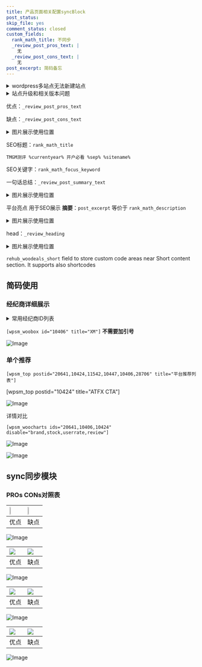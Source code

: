 ```yaml
---
title: 产品页面相关配置syncBlock
post_status: 
skip_file: yes
comment_status: closed
custom_fields:
  rank_math_title: 不同步
  _review_post_pros_text: |
    无
  _review_post_cons_text: |
    无
post_excerpt: 简码备忘
---
```

<details><summary>wordpress多站点无法新建站点</summary>

<li>和报错需要清理cookies一样的原因</li>
<li>wp-config.php里面<code>define( 'SUBDOMAIN_INSTALL', false );//子域名安装</code></li>
<li>新建子站点是用<code>define( 'SUBDOMAIN_INSTALL', true);//子域名安装</code> 完成以后，改成<code>false</code></li>
</details>

<details><summary>站点升级和相关版本问题</summary>

<p>wordpress：5.9.9
woocommerce：7.5.1
出现问题的地方：主题选项里面>><strong>Product layout >>compact style</strong></p>
<p>如何出现没有用过的字段 导致无法保存。先导出配置 然后进行修改，后面再次恢复即可。</p>
<p>出现部分字段无法显示时，需要返回默认布局后，对产品进行保存就好了。</p>
<p></p>
</details>

优点：`_review_post_pros_text`

缺点：`_review_post_cons_text`

<details><summary>图片展示使用位置</summary>

<img src="https://prod-files-secure.s3.us-west-2.amazonaws.com/39ed1227-6d7d-4570-be36-9ccd4a2c4241/f51d3d83-55d4-4bdf-9604-f37ec77ab556/Untitled.png?X-Amz-Algorithm=AWS4-HMAC-SHA256&X-Amz-Content-Sha256=UNSIGNED-PAYLOAD&X-Amz-Credential=ASIAZI2LB466SY7KHTSJ%2F20250605%2Fus-west-2%2Fs3%2Faws4_request&X-Amz-Date=20250605T165521Z&X-Amz-Expires=3600&X-Amz-Security-Token=IQoJb3JpZ2luX2VjEHEaCXVzLXdlc3QtMiJIMEYCIQDkCjnMC19IUKFgGbbaQ3BiRfCOVqJMvrKLgccMwOwatwIhAK4exCnSaKwIiGPLZAsFj%2BC4b%2FBJ6hZbFVF5B3v6TKj2Kv8DCEoQABoMNjM3NDIzMTgzODA1IgzJAZhdxhnt%2BgNSCq0q3APli3%2B5Cyf8GQ6WZaHROaBRsQdZHcOf8umkqPG8dgLPME2sbVZFCTnAvjdIz1MtLFpKICfSBmTKfn1MoHrVRRePc8pdhJYTmoEV0FAgmRODKxBC8VBSMcDJCsSZWWXv7JbUGcli6DUrx5gq%2FUSLmJNXO%2BbIeDrjUo%2Fthn%2FKrqAj3wqPK7MDjP9lWs2g1fE97RBdyWUZrwASnEOp0VhMcGngTT%2BLeRynYuptDr1yv4adDwONdjFo%2FXrVXxSCvXvgpYlXN6C57nbVrmKqtnShn1H5yhnkmedHhgIjO0XqH54bTWNzi19bgy7MGrczF23bqfr4D1iyaddU2TkqIqnxjLsKG2QGve8bW3960nDbokh2HZzUlY4VKOiH6i4DNMV%2FES2KSdDmMeb4W%2FUPp0zIYdX67saVcdp0Hda320lvJY5sX5O9GMrvQeHCncWVEXayE4BGHOoLj9LFWaOTh6ph5QIAvFiZddw%2B6iOVHVNtx56MQ39W4vpdZTdyAVti3qvbXEBhfeLJyKnfK0t4xE6Hyj03J8DCF1K8%2BHFvsQlLFV5m1IUpxrHoODKkO9ygK0reOAghBuJpmQCh%2BUsxAiQt0RFG5oSVxs9cHSPAaJr3sSiTbIDQeGmJwLAw6lck2jCrlIfCBjqkAaHHZ%2FoiXk00CsNyEIBvkA6tK%2BPoklMLYeaV7Z%2BdVXCPV7rJhZyO2ms9gZRGr6u29FrnAi%2B01EGJMtmN6DJpZ5cNzltXDXThq3080Q277ADQ6JTbIoJXEuaDCYG2CWXTWry2CHFxDm1AVvl8gK45XdtvKP6oH%2BMZRl3kfHB2aUEwcEtdapi%2FvZqt2SKUq8oUQCm8TIGkhNBXMPBY8NazsFs4BW4s&X-Amz-Signature=9eb86de81e7a4bf72fca4d9e241c03700fef80d7f0ccc8e0d90786ca32a54971&X-Amz-SignedHeaders=host&x-id=GetObject" alt="Image">
</details>

SEO标题：`rank_math_title`

`TMGM测评 %currentyear% 开户必看 %sep% %sitename%`

SEO关键字：`rank_math_focus_keyword`

一句话总结：`_review_post_summary_text`

<details><summary>图片展示使用位置</summary>

<img src="https://prod-files-secure.s3.us-west-2.amazonaws.com/39ed1227-6d7d-4570-be36-9ccd4a2c4241/4b96a922-296c-4f4e-8630-d1c870cbce01/Untitled.png?X-Amz-Algorithm=AWS4-HMAC-SHA256&X-Amz-Content-Sha256=UNSIGNED-PAYLOAD&X-Amz-Credential=ASIAZI2LB466R3QRDIIJ%2F20250605%2Fus-west-2%2Fs3%2Faws4_request&X-Amz-Date=20250605T165521Z&X-Amz-Expires=3600&X-Amz-Security-Token=IQoJb3JpZ2luX2VjEHEaCXVzLXdlc3QtMiJHMEUCIB3GbKmX1CGPqGy6KyiNyFZ%2FESXvH%2BJcKS58gEgk4hfnAiEAyR%2FOSg1HfDwfS3XtoC0N9qeOW4Tssf81AHgcPDBApEYq%2FwMIShAAGgw2Mzc0MjMxODM4MDUiDDqrPhb9B4QrCnuHvyrcA2XfGKXMuXjOjdcRLsRSFSw7rUamsUqh8sMr8%2BSAcLqZ5T%2FQheFEoMDOeZAIulYy4hmp0JwtcmFgDeBvOEwui3HPupgPsH666PBNoWeSqRayTriaA%2FG6geJ%2F%2FNMZjFJrpqp8v3a4aZbP1CL1cw0OC383U%2FcqCL%2FDY6k02xghixcir14%2FOUoHWhtttKL1zIAGnd68eWUcvbS5nec7Ps79oPP6I7BhwRqu%2Bf4L7ld3RutBQqcvzf4ee6xIla5YG1uvjdB%2FS8RYpb7uzu7CNSUcS%2BmAd4JNVGELr%2FAockHz%2BiM%2FU5uBQ0r9ZMw179U%2F9g%2BqOavsbqOkiBOF1Fi5sRs3YP5REPXFkJAyKCF%2BowRObq9ttPxsFaO1T5MkUaMuzshsGoohTz5KOSitB1X8YvtZ%2BAE%2FxRcfcAHiHimPTRuOIdwYQGECdvQmBcp8CpBteReRi370Kt%2FAEqWi9kuDekFEWl%2FNWS7Ar9YpN4AXfQNlCTeMvEtsfEwiaKV5XNUUVNe%2BUbE%2F1LRSh1Troris3DO50FEGarv1dglalejLKlnzASu8V3pDzDS2KYTkdLslG9YZ6NzU1wjNpBhjFYbeoPt1QAG3S1A827V5GsipCWZL6xKibZslO2TR7VWgFqgcMOyUh8IGOqUBWLC47yew7aJJEbu06yKFADpUnaqu4KX4yXcHI6MwUaa7BQmrkskFTXjVBzAn9bI3Npv63IPjQPWrABEiNS2HzDjyplariA4uX4Xweq8HryWl6uO%2FEdM8nHJzxH9LYbfBFQubBxn%2F1%2F8XK2QV8USobHqLLfbTDao%2FeulFWLFP7DoGmpw4RAIHs%2Bw%2F3UHuI4IJPIYbVBdrdkBFUD3iUq37nKuKu3Qp&X-Amz-Signature=6ae6797c7ce550d525149475ea10b2d58d740eb790c28670fcb955f35cbe89a1&X-Amz-SignedHeaders=host&x-id=GetObject" alt="Image">
</details>

平台亮点 用于SEO展示 **摘要**：`post_excerpt`  等价于 `rank_math_description`

<details><summary>图片展示使用位置</summary>

<img src="https://prod-files-secure.s3.us-west-2.amazonaws.com/39ed1227-6d7d-4570-be36-9ccd4a2c4241/1ee11f63-b60a-4dfe-a7a7-d58ff23b5d88/Untitled.png?X-Amz-Algorithm=AWS4-HMAC-SHA256&X-Amz-Content-Sha256=UNSIGNED-PAYLOAD&X-Amz-Credential=ASIAZI2LB466S72XJUII%2F20250605%2Fus-west-2%2Fs3%2Faws4_request&X-Amz-Date=20250605T165521Z&X-Amz-Expires=3600&X-Amz-Security-Token=IQoJb3JpZ2luX2VjEHEaCXVzLXdlc3QtMiJIMEYCIQDK3UP%2FGMDLzYQtG%2F%2BdJHgzn7d595DqBXbvFPPTfg3mrgIhAO6rg5NItu49RyHIbxxkzhvUKLJ2fb8RbpeIE3u422B7Kv8DCEoQABoMNjM3NDIzMTgzODA1IgzQsd5ZHtQ9I%2B4CGHIq3APYc%2BTPOte9scM6FiW6O4sQ6yAmEZ9K1rOq66QWAuE9VCFPNDGHmIX1ewvkOUBo0XGsMu8k4YF1O5kT7Hg4a%2F8S6%2BRQoNKrUnC1MMKPjKrRbbnzeUWcKVQMW29MUszEwMODsFsyRkaf5XCn7oEdCFzzsvOTZpuUAEFJj5mkM0FewOOmQxm1%2Bv20hvZPV0RGXNotE3nz9o%2FMu2P57nLCgdpOSpNWf4UaOx76afyVaGCSheti7%2B6cvtFH%2BV4OLKC%2Bzwppt2Np1nD9fvlorT1QgkFQ1pYLz0nBnlHURgaGLc2m8d8Xy4kjIvjFllS0ivzEHlysqyZcD%2Bq%2BZtkokeMrQNPv2kPdfCZCMjhBYnQzee0M80mlUR9bT6JLiUbV0ejNrv%2B06YzpZle4x1UZSQlrj3cmvdfHBsA%2FYEIDarevTJEn8RE7D%2BdxP%2BaHp035X8oewZ169ORRI00cbF9L7a%2BJX09%2FUIwahmedQLKZOvciEJN%2BBLA%2FbTVqs2SaA6brdaSJpG%2FnnaKHMc3DKwKtANVybNKBQhFOYA88zsKcxAucZ15aListl4NCoakIuvZlKvcCLDvHiKAo99Fnne%2F5VqVgoVkExn8y7GZLvOHqDkFO0KmWiFwkifFc8CdQFTuKqzCllIfCBjqkAdcOVHs%2F347pQ6QxaifhUtTGTx58hl5W1Rl9TUZmsYpMJ5Tb3p16jgf%2BaHOyVLCQmofiZwbRIKEYCmmxwi7q8k0gz1W1JxeraTuMvYl0ZEYlZYTvAXdHK%2B%2BR9nEVUhYUYRwnNNy5GImm9Ac7rKPBNoxDHr1Dv9BNcwK13LThbiFcX2qS3tMrNjkjtSrxjKF90m%2FHfrO%2BYQbbSmwOYFdfWwAoU1%2Bu&X-Amz-Signature=e3422f9d3421ef688f4ab3c051f680d140e8f56df037ed0d8f2cba7741ab0cf4&X-Amz-SignedHeaders=host&x-id=GetObject" alt="Image">
<img src="https://prod-files-secure.s3.us-west-2.amazonaws.com/39ed1227-6d7d-4570-be36-9ccd4a2c4241/ad4118b5-78d8-4fbe-801e-3b29b5d99c01/Untitled.png?X-Amz-Algorithm=AWS4-HMAC-SHA256&X-Amz-Content-Sha256=UNSIGNED-PAYLOAD&X-Amz-Credential=ASIAZI2LB466S72XJUII%2F20250605%2Fus-west-2%2Fs3%2Faws4_request&X-Amz-Date=20250605T165521Z&X-Amz-Expires=3600&X-Amz-Security-Token=IQoJb3JpZ2luX2VjEHEaCXVzLXdlc3QtMiJIMEYCIQDK3UP%2FGMDLzYQtG%2F%2BdJHgzn7d595DqBXbvFPPTfg3mrgIhAO6rg5NItu49RyHIbxxkzhvUKLJ2fb8RbpeIE3u422B7Kv8DCEoQABoMNjM3NDIzMTgzODA1IgzQsd5ZHtQ9I%2B4CGHIq3APYc%2BTPOte9scM6FiW6O4sQ6yAmEZ9K1rOq66QWAuE9VCFPNDGHmIX1ewvkOUBo0XGsMu8k4YF1O5kT7Hg4a%2F8S6%2BRQoNKrUnC1MMKPjKrRbbnzeUWcKVQMW29MUszEwMODsFsyRkaf5XCn7oEdCFzzsvOTZpuUAEFJj5mkM0FewOOmQxm1%2Bv20hvZPV0RGXNotE3nz9o%2FMu2P57nLCgdpOSpNWf4UaOx76afyVaGCSheti7%2B6cvtFH%2BV4OLKC%2Bzwppt2Np1nD9fvlorT1QgkFQ1pYLz0nBnlHURgaGLc2m8d8Xy4kjIvjFllS0ivzEHlysqyZcD%2Bq%2BZtkokeMrQNPv2kPdfCZCMjhBYnQzee0M80mlUR9bT6JLiUbV0ejNrv%2B06YzpZle4x1UZSQlrj3cmvdfHBsA%2FYEIDarevTJEn8RE7D%2BdxP%2BaHp035X8oewZ169ORRI00cbF9L7a%2BJX09%2FUIwahmedQLKZOvciEJN%2BBLA%2FbTVqs2SaA6brdaSJpG%2FnnaKHMc3DKwKtANVybNKBQhFOYA88zsKcxAucZ15aListl4NCoakIuvZlKvcCLDvHiKAo99Fnne%2F5VqVgoVkExn8y7GZLvOHqDkFO0KmWiFwkifFc8CdQFTuKqzCllIfCBjqkAdcOVHs%2F347pQ6QxaifhUtTGTx58hl5W1Rl9TUZmsYpMJ5Tb3p16jgf%2BaHOyVLCQmofiZwbRIKEYCmmxwi7q8k0gz1W1JxeraTuMvYl0ZEYlZYTvAXdHK%2B%2BR9nEVUhYUYRwnNNy5GImm9Ac7rKPBNoxDHr1Dv9BNcwK13LThbiFcX2qS3tMrNjkjtSrxjKF90m%2FHfrO%2BYQbbSmwOYFdfWwAoU1%2Bu&X-Amz-Signature=ff6cbb7349a84e5b65ad2f2d70ca7fbee0053f472b2e5ade1047c8f5288d328a&X-Amz-SignedHeaders=host&x-id=GetObject" alt="Image">
<img src="https://prod-files-secure.s3.us-west-2.amazonaws.com/39ed1227-6d7d-4570-be36-9ccd4a2c4241/a38cf7c9-a79c-4b64-9e94-13589fe0758b/Untitled.png?X-Amz-Algorithm=AWS4-HMAC-SHA256&X-Amz-Content-Sha256=UNSIGNED-PAYLOAD&X-Amz-Credential=ASIAZI2LB466S72XJUII%2F20250605%2Fus-west-2%2Fs3%2Faws4_request&X-Amz-Date=20250605T165521Z&X-Amz-Expires=3600&X-Amz-Security-Token=IQoJb3JpZ2luX2VjEHEaCXVzLXdlc3QtMiJIMEYCIQDK3UP%2FGMDLzYQtG%2F%2BdJHgzn7d595DqBXbvFPPTfg3mrgIhAO6rg5NItu49RyHIbxxkzhvUKLJ2fb8RbpeIE3u422B7Kv8DCEoQABoMNjM3NDIzMTgzODA1IgzQsd5ZHtQ9I%2B4CGHIq3APYc%2BTPOte9scM6FiW6O4sQ6yAmEZ9K1rOq66QWAuE9VCFPNDGHmIX1ewvkOUBo0XGsMu8k4YF1O5kT7Hg4a%2F8S6%2BRQoNKrUnC1MMKPjKrRbbnzeUWcKVQMW29MUszEwMODsFsyRkaf5XCn7oEdCFzzsvOTZpuUAEFJj5mkM0FewOOmQxm1%2Bv20hvZPV0RGXNotE3nz9o%2FMu2P57nLCgdpOSpNWf4UaOx76afyVaGCSheti7%2B6cvtFH%2BV4OLKC%2Bzwppt2Np1nD9fvlorT1QgkFQ1pYLz0nBnlHURgaGLc2m8d8Xy4kjIvjFllS0ivzEHlysqyZcD%2Bq%2BZtkokeMrQNPv2kPdfCZCMjhBYnQzee0M80mlUR9bT6JLiUbV0ejNrv%2B06YzpZle4x1UZSQlrj3cmvdfHBsA%2FYEIDarevTJEn8RE7D%2BdxP%2BaHp035X8oewZ169ORRI00cbF9L7a%2BJX09%2FUIwahmedQLKZOvciEJN%2BBLA%2FbTVqs2SaA6brdaSJpG%2FnnaKHMc3DKwKtANVybNKBQhFOYA88zsKcxAucZ15aListl4NCoakIuvZlKvcCLDvHiKAo99Fnne%2F5VqVgoVkExn8y7GZLvOHqDkFO0KmWiFwkifFc8CdQFTuKqzCllIfCBjqkAdcOVHs%2F347pQ6QxaifhUtTGTx58hl5W1Rl9TUZmsYpMJ5Tb3p16jgf%2BaHOyVLCQmofiZwbRIKEYCmmxwi7q8k0gz1W1JxeraTuMvYl0ZEYlZYTvAXdHK%2B%2BR9nEVUhYUYRwnNNy5GImm9Ac7rKPBNoxDHr1Dv9BNcwK13LThbiFcX2qS3tMrNjkjtSrxjKF90m%2FHfrO%2BYQbbSmwOYFdfWwAoU1%2Bu&X-Amz-Signature=42e4843ae714fd99e3b4f8e6a00a2b31f5dd5274380f260d7c4877e48fd737b7&X-Amz-SignedHeaders=host&x-id=GetObject" alt="Image">
<img src="https://prod-files-secure.s3.us-west-2.amazonaws.com/39ed1227-6d7d-4570-be36-9ccd4a2c4241/7da6fc1e-d2ac-42ae-8c75-cb5749aa18f6/Untitled.png?X-Amz-Algorithm=AWS4-HMAC-SHA256&X-Amz-Content-Sha256=UNSIGNED-PAYLOAD&X-Amz-Credential=ASIAZI2LB466S72XJUII%2F20250605%2Fus-west-2%2Fs3%2Faws4_request&X-Amz-Date=20250605T165521Z&X-Amz-Expires=3600&X-Amz-Security-Token=IQoJb3JpZ2luX2VjEHEaCXVzLXdlc3QtMiJIMEYCIQDK3UP%2FGMDLzYQtG%2F%2BdJHgzn7d595DqBXbvFPPTfg3mrgIhAO6rg5NItu49RyHIbxxkzhvUKLJ2fb8RbpeIE3u422B7Kv8DCEoQABoMNjM3NDIzMTgzODA1IgzQsd5ZHtQ9I%2B4CGHIq3APYc%2BTPOte9scM6FiW6O4sQ6yAmEZ9K1rOq66QWAuE9VCFPNDGHmIX1ewvkOUBo0XGsMu8k4YF1O5kT7Hg4a%2F8S6%2BRQoNKrUnC1MMKPjKrRbbnzeUWcKVQMW29MUszEwMODsFsyRkaf5XCn7oEdCFzzsvOTZpuUAEFJj5mkM0FewOOmQxm1%2Bv20hvZPV0RGXNotE3nz9o%2FMu2P57nLCgdpOSpNWf4UaOx76afyVaGCSheti7%2B6cvtFH%2BV4OLKC%2Bzwppt2Np1nD9fvlorT1QgkFQ1pYLz0nBnlHURgaGLc2m8d8Xy4kjIvjFllS0ivzEHlysqyZcD%2Bq%2BZtkokeMrQNPv2kPdfCZCMjhBYnQzee0M80mlUR9bT6JLiUbV0ejNrv%2B06YzpZle4x1UZSQlrj3cmvdfHBsA%2FYEIDarevTJEn8RE7D%2BdxP%2BaHp035X8oewZ169ORRI00cbF9L7a%2BJX09%2FUIwahmedQLKZOvciEJN%2BBLA%2FbTVqs2SaA6brdaSJpG%2FnnaKHMc3DKwKtANVybNKBQhFOYA88zsKcxAucZ15aListl4NCoakIuvZlKvcCLDvHiKAo99Fnne%2F5VqVgoVkExn8y7GZLvOHqDkFO0KmWiFwkifFc8CdQFTuKqzCllIfCBjqkAdcOVHs%2F347pQ6QxaifhUtTGTx58hl5W1Rl9TUZmsYpMJ5Tb3p16jgf%2BaHOyVLCQmofiZwbRIKEYCmmxwi7q8k0gz1W1JxeraTuMvYl0ZEYlZYTvAXdHK%2B%2BR9nEVUhYUYRwnNNy5GImm9Ac7rKPBNoxDHr1Dv9BNcwK13LThbiFcX2qS3tMrNjkjtSrxjKF90m%2FHfrO%2BYQbbSmwOYFdfWwAoU1%2Bu&X-Amz-Signature=49da892a9e1fe54f48c555fe866971c49552ff3caea3ee189c7598c27aa015fc&X-Amz-SignedHeaders=host&x-id=GetObject" alt="Image">
<img src="https://prod-files-secure.s3.us-west-2.amazonaws.com/39ed1227-6d7d-4570-be36-9ccd4a2c4241/7e97f40a-eaee-47f5-b2f9-475f96808fa7/Untitled.png?X-Amz-Algorithm=AWS4-HMAC-SHA256&X-Amz-Content-Sha256=UNSIGNED-PAYLOAD&X-Amz-Credential=ASIAZI2LB466S72XJUII%2F20250605%2Fus-west-2%2Fs3%2Faws4_request&X-Amz-Date=20250605T165521Z&X-Amz-Expires=3600&X-Amz-Security-Token=IQoJb3JpZ2luX2VjEHEaCXVzLXdlc3QtMiJIMEYCIQDK3UP%2FGMDLzYQtG%2F%2BdJHgzn7d595DqBXbvFPPTfg3mrgIhAO6rg5NItu49RyHIbxxkzhvUKLJ2fb8RbpeIE3u422B7Kv8DCEoQABoMNjM3NDIzMTgzODA1IgzQsd5ZHtQ9I%2B4CGHIq3APYc%2BTPOte9scM6FiW6O4sQ6yAmEZ9K1rOq66QWAuE9VCFPNDGHmIX1ewvkOUBo0XGsMu8k4YF1O5kT7Hg4a%2F8S6%2BRQoNKrUnC1MMKPjKrRbbnzeUWcKVQMW29MUszEwMODsFsyRkaf5XCn7oEdCFzzsvOTZpuUAEFJj5mkM0FewOOmQxm1%2Bv20hvZPV0RGXNotE3nz9o%2FMu2P57nLCgdpOSpNWf4UaOx76afyVaGCSheti7%2B6cvtFH%2BV4OLKC%2Bzwppt2Np1nD9fvlorT1QgkFQ1pYLz0nBnlHURgaGLc2m8d8Xy4kjIvjFllS0ivzEHlysqyZcD%2Bq%2BZtkokeMrQNPv2kPdfCZCMjhBYnQzee0M80mlUR9bT6JLiUbV0ejNrv%2B06YzpZle4x1UZSQlrj3cmvdfHBsA%2FYEIDarevTJEn8RE7D%2BdxP%2BaHp035X8oewZ169ORRI00cbF9L7a%2BJX09%2FUIwahmedQLKZOvciEJN%2BBLA%2FbTVqs2SaA6brdaSJpG%2FnnaKHMc3DKwKtANVybNKBQhFOYA88zsKcxAucZ15aListl4NCoakIuvZlKvcCLDvHiKAo99Fnne%2F5VqVgoVkExn8y7GZLvOHqDkFO0KmWiFwkifFc8CdQFTuKqzCllIfCBjqkAdcOVHs%2F347pQ6QxaifhUtTGTx58hl5W1Rl9TUZmsYpMJ5Tb3p16jgf%2BaHOyVLCQmofiZwbRIKEYCmmxwi7q8k0gz1W1JxeraTuMvYl0ZEYlZYTvAXdHK%2B%2BR9nEVUhYUYRwnNNy5GImm9Ac7rKPBNoxDHr1Dv9BNcwK13LThbiFcX2qS3tMrNjkjtSrxjKF90m%2FHfrO%2BYQbbSmwOYFdfWwAoU1%2Bu&X-Amz-Signature=93b367e26526cae2c8a090bb05b1f7cca7ca8889029df2f4e05dd19e1b8a9ccd&X-Amz-SignedHeaders=host&x-id=GetObject" alt="Image">
</details>

head：`_review_heading`

<details><summary>图片展示使用位置</summary>

<img src="https://prod-files-secure.s3.us-west-2.amazonaws.com/39ed1227-6d7d-4570-be36-9ccd4a2c4241/3a4650ad-9887-415c-889a-edd51fa54f27/Untitled.png?X-Amz-Algorithm=AWS4-HMAC-SHA256&X-Amz-Content-Sha256=UNSIGNED-PAYLOAD&X-Amz-Credential=ASIAZI2LB4662D6OJAXO%2F20250605%2Fus-west-2%2Fs3%2Faws4_request&X-Amz-Date=20250605T165522Z&X-Amz-Expires=3600&X-Amz-Security-Token=IQoJb3JpZ2luX2VjEHEaCXVzLXdlc3QtMiJGMEQCIEzqrj1A6v5RRwq%2FIWVaOFqz4Kj%2FcmaL7u69GpSJan9pAiBjS49W3wGbfx7UM2xyt0EgQAalETVwq5EoTODPhhWiRCr%2FAwhKEAAaDDYzNzQyMzE4MzgwNSIMdGG7OCYaXxfTrhFIKtwDz91WA4hAH4uLpFPODBdtNv7gmQI3ZjGWD4EY0yhbp7%2Fb1uTwTAsYlNJlSSIj%2F9Tvmmnmc1gNY%2FdJXbMSTQb8WpCs70OQ7L1FwYu3%2FbjGrRQnDKNfkvxF0Bzpzu8lP0Qf%2Fi8qaZjZKvMZXt%2Fa0fo8l8ws%2FMxr7Mfp5s%2FChx8Gd14uAv2n2AdIFOzkX%2FuF5CxfCf50ttJNz1MVJxuz6PcboZPjYbxmN3QBe3nwvVKqT0G6uUMJuApr8x2q3RT6yCa6VYzH4STEjBxnLoM5jFweVrdNUcBOcOmZjqnhzHKz%2BCuO26EOI539AQZ0uhbkIB8LW4reB0nxoKA%2FE9UZTo6qp7KfOaYdbfa6iTT0gS3C%2FuVIfDkHX%2Fpju5RkLUTOmcv%2FEJL95M3BV2YaQuHnBvH9e5tweUVmDT%2FYfi2YQY8AenElz26qq7U18kSYSW2RsMleh2Ba1n%2FfW2zJnc2RiMm8DHqehOGfm8EqFBzxjgDRgYK%2Fsiqsnc37l9QocOZpoeP6dWSWgGglA0SnUDCU9QQh2ioiLudD6OsNbUfPveDB9MGIYuwc%2BuJD8KotneVHdN1EGY6%2BwoaYjr3ezq8rVfaA0Fm8kaXt65V64EG%2F2YO5xR0iW6GUxRS%2FhUtibU0wtZSHwgY6pgGXrGG3vzRuqa2CKfdF7fudGJFmKMqDpLqISPUAH2JB2mZDigxdguKhO7WdQDGbKZeq0iij4TeLsrAFY1NJD7ZrzO7XLWjYDjzmHOEM0BZfFdH5PeiNqKNlffcI4z4Ks31Hx0CAZt%2Fhe%2BjPd%2BqtfyF1aqvFS%2BdLTPufuR3deOBEbZgzy1%2F1Zz2s%2B7IvyJOVdK2hx0nuxuFKxd7qX59Z6BLSWB9QO4%2F7&X-Amz-Signature=c2cda66ac9a721b731d6697752506e7760929135a5d2061f8323f61d208a725b&X-Amz-SignedHeaders=host&x-id=GetObject" alt="Image">
</details>

`rehub_woodeals_short`	field to store custom code areas near Short content section. It supports also shortcodes



## 简码使用

### 经纪商详细展示

<details><summary>常用经纪商ID列表</summary>

<pre><code class="php">嘉盛 ===> 20641  [wpsm_woobox id="20641" title="嘉盛"]
易信easymarkets ===> 11542  [wpsm_woobox id="11542" title="易信easymarkets"]
ATFX外汇 ===> 10424  [wpsm_woobox id="10424" title="ATFX"]
XM ===> 10406  [wpsm_woobox id="10406" title="XM"]
TMGM ===> 29622  [wpsm_woobox id="29622" title="TMGM"]
HYCM ===> 10447  [wpsm_woobox id="10447" title="HYCM"]
fpmarkets澳福外汇 ===> 20639  [wpsm_woobox id="20639" title="fpmarkets澳福外汇"]</code></pre>
</details>

`[wpsm_woobox id="10406" title="XM"]` **不需要加引号**

![Image](https://prod-files-secure.s3.us-west-2.amazonaws.com/39ed1227-6d7d-4570-be36-9ccd4a2c4241/4f898f9d-0fa7-4e43-acd3-ac6bc7be575a/Untitled.png?X-Amz-Algorithm=AWS4-HMAC-SHA256&X-Amz-Content-Sha256=UNSIGNED-PAYLOAD&X-Amz-Credential=ASIAZI2LB466UJQIKX5V%2F20250605%2Fus-west-2%2Fs3%2Faws4_request&X-Amz-Date=20250605T165517Z&X-Amz-Expires=3600&X-Amz-Security-Token=IQoJb3JpZ2luX2VjEHEaCXVzLXdlc3QtMiJGMEQCIHmCKduG6UMkfYQSrNKOnfSJjfAIDy1CUr8npHwHrxITAiAQPKGhaSAL4oNPqO3hefxNBVYLr1%2Fc86zz6swdaqRPhyr%2FAwhKEAAaDDYzNzQyMzE4MzgwNSIMDfk0T6RLT5qXwcJSKtwDV8xhPyaz13PCFT%2BhUQeEuiuzni4piApdAd828hMOxlnEnQZOLTQ0tigE8VkabPxCaWOiQ%2BJ0fG3lQwX%2Bx24jAdLUxspiPTJk76sfpxQWuNm9eizx08eVyd9JiJx8G8Exw3rvxr9ows%2FV1xWNix5BxEn43bTHLhthzGb28t7F3vqfiW%2FJHC1aJDksPycY1nu0ihztByvU9n2OvCrr%2BSonFGXL%2F%2FFWt%2BAVFy9TVLVhnvK0plkLDVF22km12DlQfYVs1jIDgOfZnfzvGy5V%2BZDLMblGIQMXKPPXEX979ZCi9F4Ui3FNZYbt66qXKX7XXAl3q903OxBEtl2OEVfOMXDEDc38HNX7kJX3596p0QX9E7hh346J5PoaAnb2wH%2B1Wp4fRLVv%2BDtD7o4USovZRhKZgkahYXCoqfs%2FIHz6skDpdZzBj6nsHy26OVPRaE7UolC6jINkOS3Yyzfsv7KARYYMv0G%2Fp4IDoHL%2FyyOmWQ6K%2F6Dgq0YrkVWgqC%2FgzC6snMy58BswqW7YzBQ0h93D3LZ9wNJEhOY2%2B%2BDEQzpJRZ2QAJRgfIhqo9jnljleTwx0SBoH%2F8%2FB4ulWefmdbmyV9srrypkRsS9KKh3brAVMsI00wYdKO6etaWUTsKU1cx4wrpSHwgY6pgH7tWIV0016vTqW%2BxsmkO8%2FfENcAGJPajtBRJO40cvAuj5oLW14OPTNfYJCUYU1lmBUNVJ1k0X3c8yLsUjtwcYIh2ZxqkVmTM8Ql0Xo2GTUya%2FXTI8cyoNlJiZObjukEY%2BD4TIW2OY8g0fCNhwbhQov913%2FvHseaKAquOzpceFqObdjh8wrETNuU5hpH2xN33W46LunHdlyzbvvBrymvMRCyocOgVDB&X-Amz-Signature=f4e4492754c4e84eda6cb9ebeb3388f780d2080d096c99d1489dcd4e7fd2cdbf&X-Amz-SignedHeaders=host&x-id=GetObject)

### 单个推荐
`[wpsm_top postid="20641,10424,11542,10447,10406,28706" title="平台推荐列表"]`

[wpsm_top postid="10424" title="ATFX CTA"]

![Image](https://prod-files-secure.s3.us-west-2.amazonaws.com/39ed1227-6d7d-4570-be36-9ccd4a2c4241/5ac620dc-51a8-48b6-b55d-91f47299193c/Untitled.png?X-Amz-Algorithm=AWS4-HMAC-SHA256&X-Amz-Content-Sha256=UNSIGNED-PAYLOAD&X-Amz-Credential=ASIAZI2LB466UJQIKX5V%2F20250605%2Fus-west-2%2Fs3%2Faws4_request&X-Amz-Date=20250605T165518Z&X-Amz-Expires=3600&X-Amz-Security-Token=IQoJb3JpZ2luX2VjEHEaCXVzLXdlc3QtMiJGMEQCIHmCKduG6UMkfYQSrNKOnfSJjfAIDy1CUr8npHwHrxITAiAQPKGhaSAL4oNPqO3hefxNBVYLr1%2Fc86zz6swdaqRPhyr%2FAwhKEAAaDDYzNzQyMzE4MzgwNSIMDfk0T6RLT5qXwcJSKtwDV8xhPyaz13PCFT%2BhUQeEuiuzni4piApdAd828hMOxlnEnQZOLTQ0tigE8VkabPxCaWOiQ%2BJ0fG3lQwX%2Bx24jAdLUxspiPTJk76sfpxQWuNm9eizx08eVyd9JiJx8G8Exw3rvxr9ows%2FV1xWNix5BxEn43bTHLhthzGb28t7F3vqfiW%2FJHC1aJDksPycY1nu0ihztByvU9n2OvCrr%2BSonFGXL%2F%2FFWt%2BAVFy9TVLVhnvK0plkLDVF22km12DlQfYVs1jIDgOfZnfzvGy5V%2BZDLMblGIQMXKPPXEX979ZCi9F4Ui3FNZYbt66qXKX7XXAl3q903OxBEtl2OEVfOMXDEDc38HNX7kJX3596p0QX9E7hh346J5PoaAnb2wH%2B1Wp4fRLVv%2BDtD7o4USovZRhKZgkahYXCoqfs%2FIHz6skDpdZzBj6nsHy26OVPRaE7UolC6jINkOS3Yyzfsv7KARYYMv0G%2Fp4IDoHL%2FyyOmWQ6K%2F6Dgq0YrkVWgqC%2FgzC6snMy58BswqW7YzBQ0h93D3LZ9wNJEhOY2%2B%2BDEQzpJRZ2QAJRgfIhqo9jnljleTwx0SBoH%2F8%2FB4ulWefmdbmyV9srrypkRsS9KKh3brAVMsI00wYdKO6etaWUTsKU1cx4wrpSHwgY6pgH7tWIV0016vTqW%2BxsmkO8%2FfENcAGJPajtBRJO40cvAuj5oLW14OPTNfYJCUYU1lmBUNVJ1k0X3c8yLsUjtwcYIh2ZxqkVmTM8Ql0Xo2GTUya%2FXTI8cyoNlJiZObjukEY%2BD4TIW2OY8g0fCNhwbhQov913%2FvHseaKAquOzpceFqObdjh8wrETNuU5hpH2xN33W46LunHdlyzbvvBrymvMRCyocOgVDB&X-Amz-Signature=f8705c6b9df37b48b96fe41ab0deb538c6b77da0b3425c13a0ad6cc4c8e5d5c1&X-Amz-SignedHeaders=host&x-id=GetObject)

详情对比

`[wpsm_woocharts ids="20641,10406,10424" disable="brand,stock,userrate,review"]`

![Image](https://prod-files-secure.s3.us-west-2.amazonaws.com/39ed1227-6d7d-4570-be36-9ccd4a2c4241/bf3ba45f-b9f3-4295-8aef-b4a495fd25f4/Untitled.png?X-Amz-Algorithm=AWS4-HMAC-SHA256&X-Amz-Content-Sha256=UNSIGNED-PAYLOAD&X-Amz-Credential=ASIAZI2LB466UJQIKX5V%2F20250605%2Fus-west-2%2Fs3%2Faws4_request&X-Amz-Date=20250605T165518Z&X-Amz-Expires=3600&X-Amz-Security-Token=IQoJb3JpZ2luX2VjEHEaCXVzLXdlc3QtMiJGMEQCIHmCKduG6UMkfYQSrNKOnfSJjfAIDy1CUr8npHwHrxITAiAQPKGhaSAL4oNPqO3hefxNBVYLr1%2Fc86zz6swdaqRPhyr%2FAwhKEAAaDDYzNzQyMzE4MzgwNSIMDfk0T6RLT5qXwcJSKtwDV8xhPyaz13PCFT%2BhUQeEuiuzni4piApdAd828hMOxlnEnQZOLTQ0tigE8VkabPxCaWOiQ%2BJ0fG3lQwX%2Bx24jAdLUxspiPTJk76sfpxQWuNm9eizx08eVyd9JiJx8G8Exw3rvxr9ows%2FV1xWNix5BxEn43bTHLhthzGb28t7F3vqfiW%2FJHC1aJDksPycY1nu0ihztByvU9n2OvCrr%2BSonFGXL%2F%2FFWt%2BAVFy9TVLVhnvK0plkLDVF22km12DlQfYVs1jIDgOfZnfzvGy5V%2BZDLMblGIQMXKPPXEX979ZCi9F4Ui3FNZYbt66qXKX7XXAl3q903OxBEtl2OEVfOMXDEDc38HNX7kJX3596p0QX9E7hh346J5PoaAnb2wH%2B1Wp4fRLVv%2BDtD7o4USovZRhKZgkahYXCoqfs%2FIHz6skDpdZzBj6nsHy26OVPRaE7UolC6jINkOS3Yyzfsv7KARYYMv0G%2Fp4IDoHL%2FyyOmWQ6K%2F6Dgq0YrkVWgqC%2FgzC6snMy58BswqW7YzBQ0h93D3LZ9wNJEhOY2%2B%2BDEQzpJRZ2QAJRgfIhqo9jnljleTwx0SBoH%2F8%2FB4ulWefmdbmyV9srrypkRsS9KKh3brAVMsI00wYdKO6etaWUTsKU1cx4wrpSHwgY6pgH7tWIV0016vTqW%2BxsmkO8%2FfENcAGJPajtBRJO40cvAuj5oLW14OPTNfYJCUYU1lmBUNVJ1k0X3c8yLsUjtwcYIh2ZxqkVmTM8Ql0Xo2GTUya%2FXTI8cyoNlJiZObjukEY%2BD4TIW2OY8g0fCNhwbhQov913%2FvHseaKAquOzpceFqObdjh8wrETNuU5hpH2xN33W46LunHdlyzbvvBrymvMRCyocOgVDB&X-Amz-Signature=1b80b86c813ea66101ac53aeca8caa94b2b1c42869656bd44a6045eb2cc20e80&X-Amz-SignedHeaders=host&x-id=GetObject)

![Image](https://prod-files-secure.s3.us-west-2.amazonaws.com/39ed1227-6d7d-4570-be36-9ccd4a2c4241/30bc56ef-f383-4b48-9768-2ebc9e436ec0/Untitled.png?X-Amz-Algorithm=AWS4-HMAC-SHA256&X-Amz-Content-Sha256=UNSIGNED-PAYLOAD&X-Amz-Credential=ASIAZI2LB466UJQIKX5V%2F20250605%2Fus-west-2%2Fs3%2Faws4_request&X-Amz-Date=20250605T165517Z&X-Amz-Expires=3600&X-Amz-Security-Token=IQoJb3JpZ2luX2VjEHEaCXVzLXdlc3QtMiJGMEQCIHmCKduG6UMkfYQSrNKOnfSJjfAIDy1CUr8npHwHrxITAiAQPKGhaSAL4oNPqO3hefxNBVYLr1%2Fc86zz6swdaqRPhyr%2FAwhKEAAaDDYzNzQyMzE4MzgwNSIMDfk0T6RLT5qXwcJSKtwDV8xhPyaz13PCFT%2BhUQeEuiuzni4piApdAd828hMOxlnEnQZOLTQ0tigE8VkabPxCaWOiQ%2BJ0fG3lQwX%2Bx24jAdLUxspiPTJk76sfpxQWuNm9eizx08eVyd9JiJx8G8Exw3rvxr9ows%2FV1xWNix5BxEn43bTHLhthzGb28t7F3vqfiW%2FJHC1aJDksPycY1nu0ihztByvU9n2OvCrr%2BSonFGXL%2F%2FFWt%2BAVFy9TVLVhnvK0plkLDVF22km12DlQfYVs1jIDgOfZnfzvGy5V%2BZDLMblGIQMXKPPXEX979ZCi9F4Ui3FNZYbt66qXKX7XXAl3q903OxBEtl2OEVfOMXDEDc38HNX7kJX3596p0QX9E7hh346J5PoaAnb2wH%2B1Wp4fRLVv%2BDtD7o4USovZRhKZgkahYXCoqfs%2FIHz6skDpdZzBj6nsHy26OVPRaE7UolC6jINkOS3Yyzfsv7KARYYMv0G%2Fp4IDoHL%2FyyOmWQ6K%2F6Dgq0YrkVWgqC%2FgzC6snMy58BswqW7YzBQ0h93D3LZ9wNJEhOY2%2B%2BDEQzpJRZ2QAJRgfIhqo9jnljleTwx0SBoH%2F8%2FB4ulWefmdbmyV9srrypkRsS9KKh3brAVMsI00wYdKO6etaWUTsKU1cx4wrpSHwgY6pgH7tWIV0016vTqW%2BxsmkO8%2FfENcAGJPajtBRJO40cvAuj5oLW14OPTNfYJCUYU1lmBUNVJ1k0X3c8yLsUjtwcYIh2ZxqkVmTM8Ql0Xo2GTUya%2FXTI8cyoNlJiZObjukEY%2BD4TIW2OY8g0fCNhwbhQov913%2FvHseaKAquOzpceFqObdjh8wrETNuU5hpH2xN33W46LunHdlyzbvvBrymvMRCyocOgVDB&X-Amz-Signature=f6ccfa7a97aa1bd1d1bc9965fa1df94b2aa1b953db4b17afb752f8182244a46e&X-Amz-SignedHeaders=host&x-id=GetObject)

## sync同步模块

### PROs CONs对照表

| <img src="https://cdn.ifttt.fun/gh/jarlin8/OSS@main/icons/customize/pros.svg" height="auto" width="37.3%"> | <img src="https://cdn.ifttt.fun/gh/jarlin8/OSS@main/icons/customize/cons.svg" height="auto" width="28.8%"> |
| :--- | :--- |
| 优点 | 缺点 |

![Image](https://prod-files-secure.s3.us-west-2.amazonaws.com/39ed1227-6d7d-4570-be36-9ccd4a2c4241/8742b755-dfb5-4004-9a5f-d6e561664bd8/Untitled.png?X-Amz-Algorithm=AWS4-HMAC-SHA256&X-Amz-Content-Sha256=UNSIGNED-PAYLOAD&X-Amz-Credential=ASIAZI2LB466UJQIKX5V%2F20250605%2Fus-west-2%2Fs3%2Faws4_request&X-Amz-Date=20250605T165517Z&X-Amz-Expires=3600&X-Amz-Security-Token=IQoJb3JpZ2luX2VjEHEaCXVzLXdlc3QtMiJGMEQCIHmCKduG6UMkfYQSrNKOnfSJjfAIDy1CUr8npHwHrxITAiAQPKGhaSAL4oNPqO3hefxNBVYLr1%2Fc86zz6swdaqRPhyr%2FAwhKEAAaDDYzNzQyMzE4MzgwNSIMDfk0T6RLT5qXwcJSKtwDV8xhPyaz13PCFT%2BhUQeEuiuzni4piApdAd828hMOxlnEnQZOLTQ0tigE8VkabPxCaWOiQ%2BJ0fG3lQwX%2Bx24jAdLUxspiPTJk76sfpxQWuNm9eizx08eVyd9JiJx8G8Exw3rvxr9ows%2FV1xWNix5BxEn43bTHLhthzGb28t7F3vqfiW%2FJHC1aJDksPycY1nu0ihztByvU9n2OvCrr%2BSonFGXL%2F%2FFWt%2BAVFy9TVLVhnvK0plkLDVF22km12DlQfYVs1jIDgOfZnfzvGy5V%2BZDLMblGIQMXKPPXEX979ZCi9F4Ui3FNZYbt66qXKX7XXAl3q903OxBEtl2OEVfOMXDEDc38HNX7kJX3596p0QX9E7hh346J5PoaAnb2wH%2B1Wp4fRLVv%2BDtD7o4USovZRhKZgkahYXCoqfs%2FIHz6skDpdZzBj6nsHy26OVPRaE7UolC6jINkOS3Yyzfsv7KARYYMv0G%2Fp4IDoHL%2FyyOmWQ6K%2F6Dgq0YrkVWgqC%2FgzC6snMy58BswqW7YzBQ0h93D3LZ9wNJEhOY2%2B%2BDEQzpJRZ2QAJRgfIhqo9jnljleTwx0SBoH%2F8%2FB4ulWefmdbmyV9srrypkRsS9KKh3brAVMsI00wYdKO6etaWUTsKU1cx4wrpSHwgY6pgH7tWIV0016vTqW%2BxsmkO8%2FfENcAGJPajtBRJO40cvAuj5oLW14OPTNfYJCUYU1lmBUNVJ1k0X3c8yLsUjtwcYIh2ZxqkVmTM8Ql0Xo2GTUya%2FXTI8cyoNlJiZObjukEY%2BD4TIW2OY8g0fCNhwbhQov913%2FvHseaKAquOzpceFqObdjh8wrETNuU5hpH2xN33W46LunHdlyzbvvBrymvMRCyocOgVDB&X-Amz-Signature=c0cd63f667a0367358f57203c9b077790cb1e55ef0fe4cd15f3e92f4f8686343&X-Amz-SignedHeaders=host&x-id=GetObject)

| <img src="https://cdn.ifttt.fun/gh/jarlin8/OSS@main/icons/customize/pros1.svg" height="auto"> | <img src="https://cdn.ifttt.fun/gh/jarlin8/OSS@main/icons/customize/cons1.svg" height="auto"> |
| :--- | :--- |
| 优点 | 缺点 |

![Image](https://prod-files-secure.s3.us-west-2.amazonaws.com/39ed1227-6d7d-4570-be36-9ccd4a2c4241/806358f8-c9c4-4e17-bb35-c6c76a5397a5/Untitled.png?X-Amz-Algorithm=AWS4-HMAC-SHA256&X-Amz-Content-Sha256=UNSIGNED-PAYLOAD&X-Amz-Credential=ASIAZI2LB466UJQIKX5V%2F20250605%2Fus-west-2%2Fs3%2Faws4_request&X-Amz-Date=20250605T165517Z&X-Amz-Expires=3600&X-Amz-Security-Token=IQoJb3JpZ2luX2VjEHEaCXVzLXdlc3QtMiJGMEQCIHmCKduG6UMkfYQSrNKOnfSJjfAIDy1CUr8npHwHrxITAiAQPKGhaSAL4oNPqO3hefxNBVYLr1%2Fc86zz6swdaqRPhyr%2FAwhKEAAaDDYzNzQyMzE4MzgwNSIMDfk0T6RLT5qXwcJSKtwDV8xhPyaz13PCFT%2BhUQeEuiuzni4piApdAd828hMOxlnEnQZOLTQ0tigE8VkabPxCaWOiQ%2BJ0fG3lQwX%2Bx24jAdLUxspiPTJk76sfpxQWuNm9eizx08eVyd9JiJx8G8Exw3rvxr9ows%2FV1xWNix5BxEn43bTHLhthzGb28t7F3vqfiW%2FJHC1aJDksPycY1nu0ihztByvU9n2OvCrr%2BSonFGXL%2F%2FFWt%2BAVFy9TVLVhnvK0plkLDVF22km12DlQfYVs1jIDgOfZnfzvGy5V%2BZDLMblGIQMXKPPXEX979ZCi9F4Ui3FNZYbt66qXKX7XXAl3q903OxBEtl2OEVfOMXDEDc38HNX7kJX3596p0QX9E7hh346J5PoaAnb2wH%2B1Wp4fRLVv%2BDtD7o4USovZRhKZgkahYXCoqfs%2FIHz6skDpdZzBj6nsHy26OVPRaE7UolC6jINkOS3Yyzfsv7KARYYMv0G%2Fp4IDoHL%2FyyOmWQ6K%2F6Dgq0YrkVWgqC%2FgzC6snMy58BswqW7YzBQ0h93D3LZ9wNJEhOY2%2B%2BDEQzpJRZ2QAJRgfIhqo9jnljleTwx0SBoH%2F8%2FB4ulWefmdbmyV9srrypkRsS9KKh3brAVMsI00wYdKO6etaWUTsKU1cx4wrpSHwgY6pgH7tWIV0016vTqW%2BxsmkO8%2FfENcAGJPajtBRJO40cvAuj5oLW14OPTNfYJCUYU1lmBUNVJ1k0X3c8yLsUjtwcYIh2ZxqkVmTM8Ql0Xo2GTUya%2FXTI8cyoNlJiZObjukEY%2BD4TIW2OY8g0fCNhwbhQov913%2FvHseaKAquOzpceFqObdjh8wrETNuU5hpH2xN33W46LunHdlyzbvvBrymvMRCyocOgVDB&X-Amz-Signature=45c57eef586ff5b53cd3b2a2bdde1b610bb4d127f5f26358491652ea16081b8f&X-Amz-SignedHeaders=host&x-id=GetObject)

| <img src="https://cdn.ifttt.fun/gh/jarlin8/OSS@main/icons/customize/pros2.svg" height="auto"> | <img src="https://cdn.ifttt.fun/gh/jarlin8/OSS@main/icons/customize/cons2.svg" height="auto"> |
| :--- | :--- |
| 优点 | 缺点 |

![Image](https://prod-files-secure.s3.us-west-2.amazonaws.com/39ed1227-6d7d-4570-be36-9ccd4a2c4241/a9245ec9-70dd-4005-b534-0d54315fc5f3/Untitled.png?X-Amz-Algorithm=AWS4-HMAC-SHA256&X-Amz-Content-Sha256=UNSIGNED-PAYLOAD&X-Amz-Credential=ASIAZI2LB466UJQIKX5V%2F20250605%2Fus-west-2%2Fs3%2Faws4_request&X-Amz-Date=20250605T165517Z&X-Amz-Expires=3600&X-Amz-Security-Token=IQoJb3JpZ2luX2VjEHEaCXVzLXdlc3QtMiJGMEQCIHmCKduG6UMkfYQSrNKOnfSJjfAIDy1CUr8npHwHrxITAiAQPKGhaSAL4oNPqO3hefxNBVYLr1%2Fc86zz6swdaqRPhyr%2FAwhKEAAaDDYzNzQyMzE4MzgwNSIMDfk0T6RLT5qXwcJSKtwDV8xhPyaz13PCFT%2BhUQeEuiuzni4piApdAd828hMOxlnEnQZOLTQ0tigE8VkabPxCaWOiQ%2BJ0fG3lQwX%2Bx24jAdLUxspiPTJk76sfpxQWuNm9eizx08eVyd9JiJx8G8Exw3rvxr9ows%2FV1xWNix5BxEn43bTHLhthzGb28t7F3vqfiW%2FJHC1aJDksPycY1nu0ihztByvU9n2OvCrr%2BSonFGXL%2F%2FFWt%2BAVFy9TVLVhnvK0plkLDVF22km12DlQfYVs1jIDgOfZnfzvGy5V%2BZDLMblGIQMXKPPXEX979ZCi9F4Ui3FNZYbt66qXKX7XXAl3q903OxBEtl2OEVfOMXDEDc38HNX7kJX3596p0QX9E7hh346J5PoaAnb2wH%2B1Wp4fRLVv%2BDtD7o4USovZRhKZgkahYXCoqfs%2FIHz6skDpdZzBj6nsHy26OVPRaE7UolC6jINkOS3Yyzfsv7KARYYMv0G%2Fp4IDoHL%2FyyOmWQ6K%2F6Dgq0YrkVWgqC%2FgzC6snMy58BswqW7YzBQ0h93D3LZ9wNJEhOY2%2B%2BDEQzpJRZ2QAJRgfIhqo9jnljleTwx0SBoH%2F8%2FB4ulWefmdbmyV9srrypkRsS9KKh3brAVMsI00wYdKO6etaWUTsKU1cx4wrpSHwgY6pgH7tWIV0016vTqW%2BxsmkO8%2FfENcAGJPajtBRJO40cvAuj5oLW14OPTNfYJCUYU1lmBUNVJ1k0X3c8yLsUjtwcYIh2ZxqkVmTM8Ql0Xo2GTUya%2FXTI8cyoNlJiZObjukEY%2BD4TIW2OY8g0fCNhwbhQov913%2FvHseaKAquOzpceFqObdjh8wrETNuU5hpH2xN33W46LunHdlyzbvvBrymvMRCyocOgVDB&X-Amz-Signature=75a287e5cbb9b57ea1e97514fe53619d1f76219a93f3db5a81fe731149c8ca2b&X-Amz-SignedHeaders=host&x-id=GetObject)

| <img src="https://cdn.ifttt.fun/gh/jarlin8/OSS@main/icons/customize/pros3.svg" height="auto"> | <img src="https://cdn.ifttt.fun/gh/jarlin8/OSS@main/icons/customize/cons3.svg" height="auto"> |
| :--- | :--- |
| 优点 | 缺点 |

![Image](https://prod-files-secure.s3.us-west-2.amazonaws.com/39ed1227-6d7d-4570-be36-9ccd4a2c4241/e1e580a2-2e5c-4780-9ff4-19c318fc2284/Untitled.png?X-Amz-Algorithm=AWS4-HMAC-SHA256&X-Amz-Content-Sha256=UNSIGNED-PAYLOAD&X-Amz-Credential=ASIAZI2LB466UJQIKX5V%2F20250605%2Fus-west-2%2Fs3%2Faws4_request&X-Amz-Date=20250605T165517Z&X-Amz-Expires=3600&X-Amz-Security-Token=IQoJb3JpZ2luX2VjEHEaCXVzLXdlc3QtMiJGMEQCIHmCKduG6UMkfYQSrNKOnfSJjfAIDy1CUr8npHwHrxITAiAQPKGhaSAL4oNPqO3hefxNBVYLr1%2Fc86zz6swdaqRPhyr%2FAwhKEAAaDDYzNzQyMzE4MzgwNSIMDfk0T6RLT5qXwcJSKtwDV8xhPyaz13PCFT%2BhUQeEuiuzni4piApdAd828hMOxlnEnQZOLTQ0tigE8VkabPxCaWOiQ%2BJ0fG3lQwX%2Bx24jAdLUxspiPTJk76sfpxQWuNm9eizx08eVyd9JiJx8G8Exw3rvxr9ows%2FV1xWNix5BxEn43bTHLhthzGb28t7F3vqfiW%2FJHC1aJDksPycY1nu0ihztByvU9n2OvCrr%2BSonFGXL%2F%2FFWt%2BAVFy9TVLVhnvK0plkLDVF22km12DlQfYVs1jIDgOfZnfzvGy5V%2BZDLMblGIQMXKPPXEX979ZCi9F4Ui3FNZYbt66qXKX7XXAl3q903OxBEtl2OEVfOMXDEDc38HNX7kJX3596p0QX9E7hh346J5PoaAnb2wH%2B1Wp4fRLVv%2BDtD7o4USovZRhKZgkahYXCoqfs%2FIHz6skDpdZzBj6nsHy26OVPRaE7UolC6jINkOS3Yyzfsv7KARYYMv0G%2Fp4IDoHL%2FyyOmWQ6K%2F6Dgq0YrkVWgqC%2FgzC6snMy58BswqW7YzBQ0h93D3LZ9wNJEhOY2%2B%2BDEQzpJRZ2QAJRgfIhqo9jnljleTwx0SBoH%2F8%2FB4ulWefmdbmyV9srrypkRsS9KKh3brAVMsI00wYdKO6etaWUTsKU1cx4wrpSHwgY6pgH7tWIV0016vTqW%2BxsmkO8%2FfENcAGJPajtBRJO40cvAuj5oLW14OPTNfYJCUYU1lmBUNVJ1k0X3c8yLsUjtwcYIh2ZxqkVmTM8Ql0Xo2GTUya%2FXTI8cyoNlJiZObjukEY%2BD4TIW2OY8g0fCNhwbhQov913%2FvHseaKAquOzpceFqObdjh8wrETNuU5hpH2xN33W46LunHdlyzbvvBrymvMRCyocOgVDB&X-Amz-Signature=602e118fe52b4e210044351fc6894eaea2481d97ec2660f49c4d8b05dbdad5fd&X-Amz-SignedHeaders=host&x-id=GetObject)